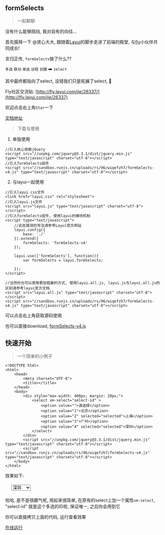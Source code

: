
## formSelects

> 一起聊聊

没有什么能够阻挡, 我对自有的向往...

首先膜拜一下 @贤心大大, 跟随着[Layui](http://www.layui.com/)的脚步走进了前端的殿堂, 与[fly](http://fly.layui.com/)小伙伴共同成长! 

言归正传, `formSelects`做了什么??

`多选` `联动` `单选` `远程` `创建` :arrow_right: `select`

其中最终都指向了select, 没错我们只是拓展了select, :full_moon_with_face:

Fly社区交流贴: [http://fly.layui.com/jie/26337/](http://fly.layui.com/jie/26337)

欢迎点击右上角`Star`一下

[文档地址](https://hnzzmsf.github.io/layui-formSelects)

> 下载与使用


1) 单独使用

```
//引入核心依赖jQuery
<script src="//unpkg.com/jquery@3.3.1/dist/jquery.min.js" type="text/javascript" charset="utf-8"></script>
//引入formSelects组件
<script src="//sandbox.runjs.cn/uploads/rs/96/wiqefzh7/formSelects-v4.js" type="text/javascript" charset="utf-8"></script>

```

2) 与layui一起使用
```
//引入layui css文件
<link href="layui.css" rel="stylesheet">
//引入layui.js文件
<script src="layui.js" type="text/javascript" charset="utf-8"></script>
//引入formSelects组件, 使用layui的模块机制
<script type="text/javascript">
	//此处路径的写法请参考Layui官方网站
	layui.config({
		base: './'
	}).extend({
		formSelects: 'formSelects-v4'
	});
	
	layui.use(['formSelects'], function(){
		var formSelects = layui.formSelects;
		
	});
</script>

//当然你也可以使用更加粗暴的方式, 使用layui.all.js, layui.js与layui.all.js的区别请参考layui官方文档
<script src="layui.all.js" type="text/javascript" charset="utf-8"></script>
<script src="//sandbox.runjs.cn/uploads/rs/96/wiqefzh7/formSelects-v4.js" type="text/javascript" charset="utf-8"></script>
```

可以点击右上角获取源码使用

也可以直接download, [formSelects-v4.js](http://sandbox.runjs.cn/uploads/rs/96/wiqefzh7/formSelects-v4.js)

## 快速开始


> 一个简单的小例子

```
<!DOCTYPE html>
<html>
	<head>
		<meta charset="UTF-8">
		<title></title>
	</head>
	<body>
		<div style="max-width: 400px; margin: 20px;">
			<select xm-select="select-id" >
				<option value="">请选择</option>
				<option value="1">北京</option>
				<option value="2" selected="selected">上海</option>
				<option value="3">广州</option>
				<option value="4" selected="selected">深圳</option>
			</select>
		</div>
		<script src="//unpkg.com/jquery@3.3.1/dist/jquery.min.js" type="text/javascript" charset="utf-8"></script>
		<script src="//sandbox.runjs.cn/uploads/rs/96/wiqefzh7/formSelects-v4.js" type="text/javascript" charset="utf-8"></script>
	</body>
</html>
```

效果如下:
<html>
	<div style="max-width: 400px; margin: 20px;">
		<select xm-select="select-id" >
			<option value="">请选择</option>
			<option value="1">北京</option>
			<option value="2" selected="selected">上海</option>
			<option value="3">广州</option>
			<option value="4" selected="selected">深圳</option>
		</select>
	</div>
</html>

哈哈, 是不是很霸气呢, 用起来很简单, 在原有的select上加一个属性`xm-select`, "select-id" 就是这个多选的ID啦, 保证唯一, 之后你会用到它

你可以直接拷贝上面的代码, 运行查看效果

[在线运行](http://runjs.cn/code/hytdpb85)

